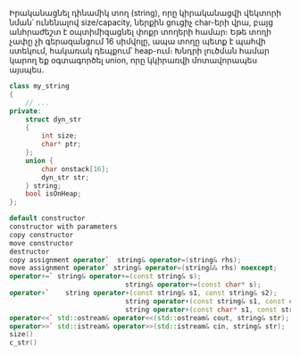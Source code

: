 Իրականացնել դինամիկ տող (string), որը կիրականացվի վեկտորի նման՝ ունենալով size/capacity, ներքին ցուցիչ char-երի վրա, բայց անհրաժեշտ է օպտիմիզացնել փոքր տողերի համար։ Եթե տողի չափը չի գերազանցում 16 սիմվոլը, ապա տողը պետք է պահվի ստեկում, հակառակ դեպքում՝ heap-ում։ Խնդրի լուծման համար կարող եք օգտագործել union, որը կկիրառվի մոտավորապես այսպես.

```cpp
class my_string 
{ 
    // ...
private: 
    struct dyn_str 
    { 
        int size; 
        char* ptr;
    }; 
    union { 
        char onstack[16]; 
        dyn_str str; 
    } string;
    bool isOnHeap;
};

default constructor
constructor with parameters
copy constructor
move constructor
destructor
copy assignment operator`  string& operator=(string& rhs);
move assignment operator` string& operator=(string&& rhs) noexcept;
operator+=` string& operator+=(const string& s);
                             string& operator+=(const char* s);
operator+`    string operator+(const string& s1, const string& s2);
                             string operator+(const string& s1, const char* s2);
                             string operator+(const char* s1, const string& s2);
operator<<` std::ostream& operator<<(std::ostream& cout, string& str);
operator>>` std::istream& operator>>(std::istream& cin, string& str);
size()
c_str()
